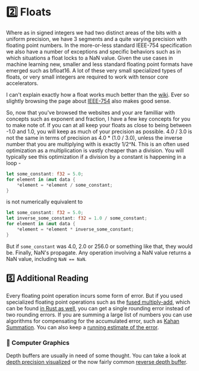# 2️⃣ Floats
Where as in signed integers we had two distinct areas of the bits with a uniform precision, we
have 3 segments and a quite varying precision with floating point numbers. In the more-or-less standard
IEEE-754 specification we also have a number of exceptions and specific behaviors such as in which situations
a float locks to a NaN value. Given the use cases in machine learning new, smaller and less standard floating point
formats have emerged such as bfloat16. A lot of these very small specialized types of floats, or very small integers
are required to work with tensor core accelerators.

I can't explain exactly how a float works much better than the
[wiki](https://en.wikipedia.org/wiki/Floating-point_arithmetic). Ever so slightly browsing the page about
[IEEE-754](https://en.wikipedia.org/wiki/IEEE_754) also makes good sense.

So, now that you've browsed the websites and your are familliar with concepts such as exponent and fraction, I
have a few key concepts for you to make note of. If you can at all keep your floats as close to being between
-1.0 and 1.0, you will keep as much of your precision as possible. 4.0 / 3.0 is not the same in terms of precision
as 4.0 * (1.0 / 3.0), unless the inverse number that you are multiplying with is exactly 1/2^N. This is an often
used optimization as a multiplication is vastly cheaper than a division. You will typically see this optimization
if a division by a constant is happening in a loop -

```rust
let some_constant: f32 = 5.0;
for element in &mut data {
    *element = *element / some_constant;
}

```

is not numerically equivalent to

```rust
let some_constant: f32 = 5.0;
let inverse_some_constant: f32 = 1.0 / some_constant;
for element in &mut data {
    *element = *element * inverse_some_constant;
}

```

But if ```some_constant``` was 4.0, 2.0 or 256.0 or something like that, they would be. Finally, NaN's propagate.
Any operation involving a NaN value returns a NaN value, including ```NaN == NaN```.

## 5️⃣ Additional Reading
Every floating point operation incurs some form of error. But if you used specialized floating point operations
such as the [fused multiply-add](https://en.wikipedia.org/wiki/Multiply%E2%80%93accumulate_operation), which
can be found [in Rust as well](https://doc.rust-lang.org/std/primitive.f32.html#method.mul_add), you can get a
single rounding error instead of two rounding errors. If you are summing a large list of numbers you can use
algorithms for compensating for the accumulated error, such as
[Kahan Summation](https://en.wikipedia.org/wiki/Kahan_summation_algorithm). You can also keep a
[running estimate of the error](https://pbr-book.org/3ed-2018/Shapes/Managing_Rounding_Error).

### 🧬 Computer Graphics
Depth buffers are usually in need of some thought. You can take a look at
[depth precision visualized](https://developer.nvidia.com/content/depth-precision-visualized) or the now
fairly common [reverse depth buffer](https://www.danielecarbone.com/reverse-depth-buffer-in-opengl/).
